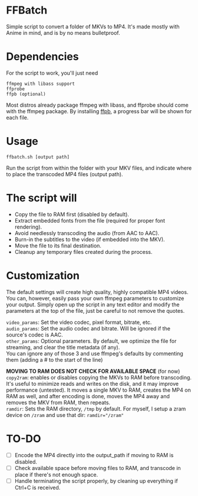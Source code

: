 # FFBatch
Simple script to convert a folder of MKVs to MP4. It's made mostly with Anime in mind, and is by no means bulletproof.

# Dependencies
For the script to work, you'll just need
```
ffmpeg with libass support
ffprobe
ffpb (optional)
```
Most distros already package ffmpeg with libass, and ffprobe should come with the ffmpeg package.
By installing [ffpb](https://github.com/althonos/ffpb), a progress bar will be shown for each file.
# Usage
```
ffbatch.sh [output path]
```
Run the script from within the folder with your MKV files, and indicate where to place the transcoded MP4 files (output path).

# The script will
- Copy the file to RAM first (disabled by default).
- Extract embedded fonts from the file (required for proper font rendering).
- Avoid needlessly transcoding the audio (from AAC to AAC).
- Burn-in the subtitles to the video (if embedded into the MKV).
- Move the file to its final destination.
- Cleanup any temporary files created during the process.

# Customization
The default settings will create high quality, highly compatible MP4 videos. You can, however, easily pass your own ffmpeg parameters to customize your output.
Simply open up the script in any text editor and modify the parameters at the top of the file, just be careful to not remove the quotes. <br />

```video_params```: Set the video codec, pixel format, bitrate, etc. <br />
```audio_params```: Set the audio codec and bitrate. Will be ignored if the source's codec is AAC. <br />
```other_params```: Optional parameters. By default, we optimize the file for streaming, and clear the title metadata (if any). <br />
You can ignore any of those 3 and use ffmpeg's defaults by commenting them (adding a # to the start of the line)

**MOVING TO RAM DOES NOT CHECK FOR AVAILABLE SPACE** (for now) <br />
```copy2ram```: enables or disables copying the MKVs to RAM before transcoding. It's useful to minimize reads and writes on the disk, and it may improve performance (untested). It moves a single MKV to RAM, creates the MP4 on RAM as well, and after encoding is done, moves the MP4 away and removes the MKV from RAM, then repeats. <br />
```ramdir```: Sets the RAM directory, ```/tmp``` by default. For myself, I setup a zram device on ```/zram``` and use that dir: ```ramdir="/zram"```

# TO-DO
- [ ] Encode the MP4 directly into the output_path if moving to RAM is disabled.
- [ ] Check available space before moving files to RAM, and transcode in place if there's not enough space.
- [ ] Handle terminating the script properly, by cleaning up everything if Ctrl+C is received.
